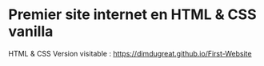 # Premier site internet en HTML & CSS vanilla
HTML &amp; CSS
Version visitable : https://dimdugreat.github.io/First-Website
